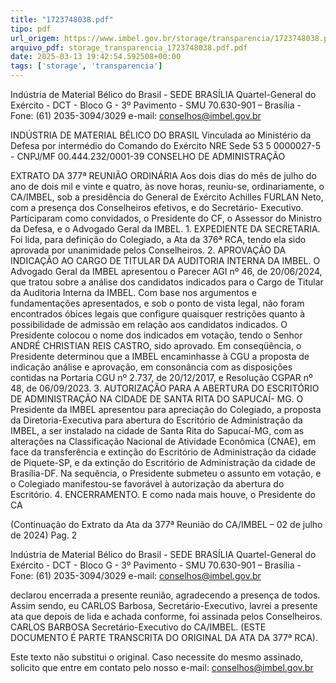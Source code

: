 ```yaml
---
title: "1723748038.pdf"
tipo: pdf
url_origem: https://www.imbel.gov.br/storage/transparencia/1723748038.pdf
arquivo_pdf: storage_transparencia_1723748038.pdf.pdf
date: 2025-03-13 19:42:54.592508+00:00
tags: ['storage', 'transparencia']
---
```


 
 
Indústria de Material Bélico do Brasil - SEDE BRASÍLIA 
Quartel-General do Exército - DCT - Bloco G - 3º Pavimento - SMU 
70.630-901 – Brasília - Fone: (61) 2035-3094/3029 e-mail: conselhos@imbel.gov.br 
 
 
INDÚSTRIA DE MATERIAL BÉLICO DO BRASIL 
Vinculada ao Ministério da Defesa por intermédio do 
Comando do Exército 
NRE Sede 53 5 0000027-5 - CNPJ/MF 00.444.232/0001-39 
CONSELHO DE ADMINISTRAÇÃO 
 
 
 
EXTRATO DA 377ª REUNIÃO ORDINÁRIA 
Aos dois dias do mês de julho do ano de dois mil e vinte e quatro, às nove horas, 
reuniu-se, ordinariamente, o CA/IMBEL, sob a presidência do General de Exército 
Achilles FURLAN Neto, com a presença dos Conselheiros efetivos, e do Secretário-
Executivo. Participaram como convidados, o Presidente do CF, o Assessor do Ministro 
da Defesa, e o Advogado Geral da IMBEL. 1. EXPEDIENTE DA SECRETARIA. Foi 
lida, para definição do Colegiado, a Ata da 376ª RCA, tendo ela sido aprovada por 
unanimidade pelos Conselheiros. 2. APROVAÇÃO DA INDICAÇÃO AO CARGO DE 
TITULAR DA AUDITORIA INTERNA DA IMBEL. O Advogado Geral da IMBEL 
apresentou o Parecer AGI nº 46, de 20/06/2024, que tratou sobre a análise dos 
candidatos indicados para o Cargo de Titular da Auditoria Interna da IMBEL. Com base 
nos argumentos e fundamentações apresentados, e sob o ponto de vista legal, não 
foram encontrados óbices legais que configure quaisquer restrições quanto à 
possibilidade de admissão em relação aos candidatos indicados. O Presidente colocou 
o nome dos indicados em votação, tendo o Senhor ANDRÉ CHRISTIAN REIS 
CASTRO, sido aprovado. Em conseqüência, o Presidente determinou que a IMBEL 
encaminhasse à CGU a proposta de indicação análise e aprovação, em consonância 
com as disposições contidas na Portaria CGU nº 2.737, de 20/12/2017, e Resolução 
CGPAR nº 48, de 06/09/2023. 3. AUTORIZAÇÃO PARA A ABERTURA DO 
ESCRITÓRIO DE ADMINISTRAÇÃO NA CIDADE DE SANTA RITA DO SAPUCAÍ-
MG. O Presidente da IMBEL apresentou para apreciação do Colegiado, a proposta da 
Diretoria-Executiva para abertura do Escritório de Administração da IMBEL, a ser 
instalado na cidade de Santa Rita do Sapucaí-MG, com as alterações na Classificação 
Nacional de Atividade Econômica (CNAE), em face da transferência e extinção do 
Escritório de Administração da cidade de Piquete-SP, e da extinção do Escritório de 
Administração da cidade de Brasília-DF. Na sequência, o Presidente submeteu o 
assunto em votação, e o Colegiado manifestou-se favorável à autorização da abertura 
do Escritório. 4. ENCERRAMENTO. E como nada mais houve, o Presidente do CA 

 
(Continuação do Extrato da Ata da 377ª Reunião do CA/IMBEL – 02 de julho de 2024)     Pag. 2 
 
Indústria de Material Bélico do Brasil - SEDE BRASÍLIA 
Quartel-General do Exército - DCT - Bloco G - 3º Pavimento - SMU 
70.630-901 – Brasília - Fone: (61) 2035-3094/3029 e-mail: conselhos@imbel.gov.br 
 
declarou encerrada a presente reunião, agradecendo a presença de todos. Assim 
sendo, eu CARLOS Barbosa, Secretário-Executivo, lavrei a presente ata que depois de 
lida e achada conforme, foi assinada pelos Conselheiros. CARLOS BARBOSA 
Secretário-Executivo do CA/IMBEL. (ESTE DOCUMENTO É PARTE TRANSCRITA DO 
ORIGINAL DA ATA DA 377ª RCA).  
 
Este texto não substitui o original. Caso necessite do mesmo assinado, solicito que 
entre em contato pelo nosso e-mail: conselhos@imbel.gov.br 
 

